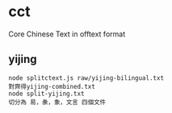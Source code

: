 # cct
Core Chinese Text in offtext format


## yijing
    node splitctext.js raw/yijing-bilingual.txt
    對齊得yijing-combined.txt    
    node split-yijing.txt  
    切分為 易，彖，象，文言 四個文件



